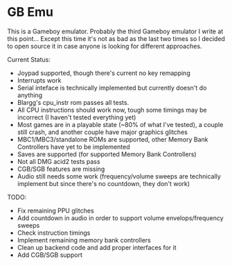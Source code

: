 # GB Emu

This is a Gameboy emulator.
Probably the third Gameboy emulator I write at this point... Except this time it's not as bad as the last two times so I decided to open source it in case anyone is looking for different approaches.

Current Status:
- Joypad supported, though there's current no key remapping
- Interrupts work
- Serial inteface is technically implemented but currently doesn't do anything
- Blargg's cpu_instr rom passes all tests.
- All CPU instructions should work now, tough some timings may be incorrect (I haven't tested everything yet)
- Most games are in a playable state (~80% of what I've tested), a couple still crash, and another couple have major graphics glitches
- MBC1/MBC3/standalone ROMs are supported, other Memory Bank Controllers have yet to be implemented
- Saves are supported (for supported Memory Bank Controllers)
- Not all DMG acid2 tests pass
- CGB/SGB features are missing
- Audio still needs some work (frequency/volume sweeps are technically implement but since there's no countdown, they don't work)

TODO:
- Fix remaining PPU glitches
- Add countdown in audio in order to support volume envelops/frequency sweeps
- Check instruction timings
- Implement remaining memory bank controllers
- Clean up backend code and add proper interfaces for it
- Add CGB/SGB support
